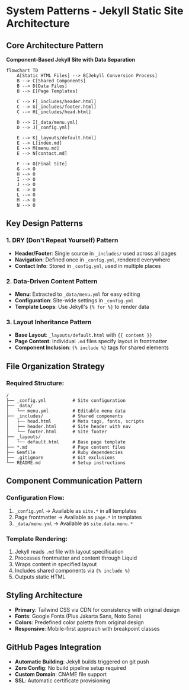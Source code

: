 # System Patterns - Jekyll Static Site Architecture

## Core Architecture Pattern
**Component-Based Jekyll Site with Data Separation**

```mermaid
flowchart TD
    A[Static HTML Files] --> B[Jekyll Conversion Process]
    B --> C[Shared Components]
    B --> D[Data Files]
    B --> E[Page Templates]
    
    C --> F[_includes/header.html]
    C --> G[_includes/footer.html]
    C --> H[_includes/head.html]
    
    D --> I[_data/menu.yml]
    D --> J[_config.yml]
    
    E --> K[_layouts/default.html]
    E --> L[index.md]
    E --> M[menu.md]
    E --> N[contact.md]
    
    F --> O[Final Site]
    G --> O
    H --> O
    I --> O
    J --> O
    K --> O
    L --> O
    M --> O
    N --> O
```

## Key Design Patterns

### 1. DRY (Don't Repeat Yourself) Pattern
- **Header/Footer**: Single source in `_includes/` used across all pages
- **Navigation**: Defined once in `_config.yml`, rendered everywhere
- **Contact Info**: Stored in `_config.yml`, used in multiple places

### 2. Data-Driven Content Pattern
- **Menu**: Extracted to `_data/menu.yml` for easy editing
- **Configuration**: Site-wide settings in `_config.yml`
- **Template Loops**: Use Jekyll's `{% for %}` to render data

### 3. Layout Inheritance Pattern
- **Base Layout**: `_layouts/default.html` with `{{ content }}`
- **Page Content**: Individual `.md` files specify layout in frontmatter
- **Component Inclusion**: `{% include %}` tags for shared elements

## File Organization Strategy

### Required Structure:
```
/
├── _config.yml          # Site configuration
├── _data/
│   └── menu.yml         # Editable menu data
├── _includes/           # Shared components
│   ├── head.html        # Meta tags, fonts, scripts
│   ├── header.html      # Site header with nav
│   └── footer.html      # Site footer
├── _layouts/
│   └── default.html     # Base page template
├── *.md                 # Page content files
├── Gemfile              # Ruby dependencies
├── .gitignore           # Git exclusions
└── README.md            # Setup instructions
```

## Component Communication Pattern

### Configuration Flow:
1. `_config.yml` → Available as `site.*` in all templates
2. Page frontmatter → Available as `page.*` in templates  
3. `_data/menu.yml` → Available as `site.data.menu.*`

### Template Rendering:
1. Jekyll reads `.md` file with layout specification
2. Processes frontmatter and content through Liquid
3. Wraps content in specified layout
4. Includes shared components via `{% include %}`
5. Outputs static HTML

## Styling Architecture
- **Primary**: Tailwind CSS via CDN for consistency with original design
- **Fonts**: Google Fonts (Plus Jakarta Sans, Noto Sans)
- **Colors**: Predefined color palette from original design
- **Responsive**: Mobile-first approach with breakpoint classes

## GitHub Pages Integration
- **Automatic Building**: Jekyll builds triggered on git push
- **Zero Config**: No build pipeline setup required
- **Custom Domain**: CNAME file support
- **SSL**: Automatic certificate provisioning
